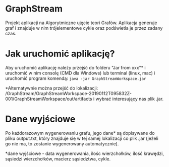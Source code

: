 # GraphStream 

Projekt aplikacji na Algorytmiczne ujęcie teori Grafów.
Aplikacja generuje graf i znajduje w nim trójelementowe cykle oraz podświetla je przez zadany czas. 

# Jak uruchomić aplikację?

Aby uruchomić aplikację należy przejść do folderu "Jar from xxx"* i uruchomić w nim consolę (CMD dla Windows) lub terminal (linux, mac) i uruchomić program komendą: 
`
java -jar GraphStreamWorkspace.jar 
`

*Alternatywnie można przejść do lokalizacji: /GraphStream/GraphStreamWorkspace-20190112T095832Z-001/GraphStreamWorkspace/out/artifacts  i wybrać interesujący nas plik .jar.

# Dane wyjściowe

Po każdorazowym wygenerowaniu grafu, jego dane* są dopisywane do pliku output.txt, który znajduje się w tej samej lokalizacji co plik .jar (jeżeli go nie ma, to zostanie wygenerowany automatycznie).

*dane wyjściowe - data wygenerowania, ilośc wierzchołków, ilość krawędzi, sąsiedzi wierzchołków, macierz sąsiedztwa, cykle. 
